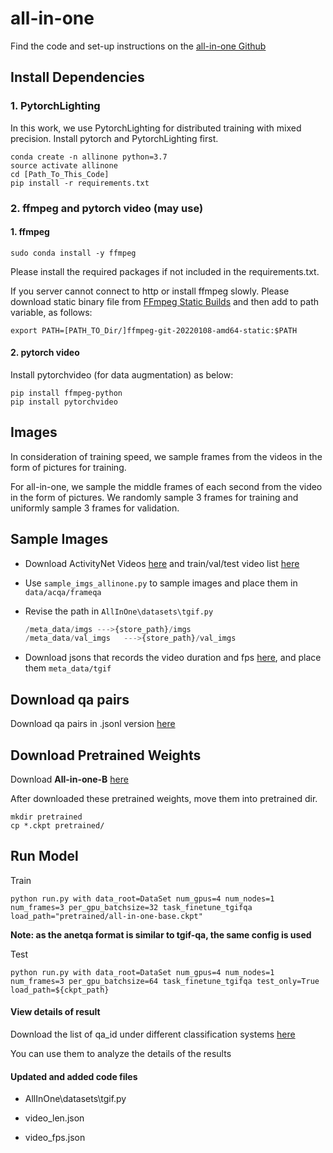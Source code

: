 # all-in-one

Find the code and set-up instructions on the [all-in-one Github](https://github.com/showlab/all-in-one)

## Install Dependencies

### 1. PytorchLighting

In this work, we use PytorchLighting for distributed training with mixed precision. Install pytorch and PytorchLighting first.

```
conda create -n allinone python=3.7
source activate allinone
cd [Path_To_This_Code]
pip install -r requirements.txt
```

### 2. ffmpeg and pytorch video (may use)

#### 1. ffmpeg

```
sudo conda install -y ffmpeg
```

Please install the required packages if not included in the requirements.txt.

If you server cannot connect to http or install ffmpeg slowly. Please download static binary file from [FFmpeg Static Builds](https://johnvansickle.com/ffmpeg/) and then add to path variable, as follows:

```
export PATH=[PATH_TO_Dir/]ffmpeg-git-20220108-amd64-static:$PATH
```

#### 2. pytorch video

Install pytorchvideo (for data augmentation) as below:

```
pip install ffmpeg-python
pip install pytorchvideo
```

## Images

In consideration of training speed, we sample frames from the videos in the form of pictures for training.

For all-in-one, we sample the middle frames of each second from the video in the form of pictures. We randomly sample 3 frames for training and uniformly sample 3 frames for validation.

## Sample Images

- Download ActivityNet Videos [here](http://activity-net.org/) and train/val/test video list [here]()

- Use `sample_imgs_allinone.py` to sample images and place them in `data/acqa/frameqa`

- Revise the path in `AllInOne\datasets\tgif.py` 

  ```python
  /meta_data/imgs --->{store_path}/imgs
  /meta_data/val_imgs	--->{store_path}/val_imgs
  ```

- Download jsons that records the video duration and fps [here](), and place them `meta_data/tgif`

## Download qa pairs

Download qa pairs in .jsonl version [here]()

## Download Pretrained Weights

Download **All-in-one-B** [here](https://drive.google.com/file/d/1z3g891ND6CGCUkVzCXr2647wVG-15uUS/view?usp=sharing)

After downloaded these pretrained weights, move them into pretrained dir.

```
mkdir pretrained
cp *.ckpt pretrained/
```

## Run Model

Train

```
python run.py with data_root=DataSet num_gpus=4 num_nodes=1 num_frames=3 per_gpu_batchsize=32 task_finetune_tgifqa load_path="pretrained/all-in-one-base.ckpt"
```

**Note: as the anetqa format is similar to tgif-qa, the same config is used**

Test

```
python run.py with data_root=DataSet num_gpus=4 num_nodes=1 num_frames=3 per_gpu_batchsize=64 task_finetune_tgifqa test_only=True load_path=${ckpt_path}
```

#### View details of result

Download the list of qa_id under different classification systems [here]()

You can use them to analyze the details of the results

#### Updated and added code files

- AllInOne\datasets\tgif.py

- video_len.json

- video_fps.json

  